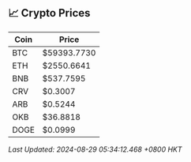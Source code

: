 ## 📈 Crypto Prices

| Coin | Price |
| ---- | ----- |
| BTC | $59393.7730 |
| ETH | $2550.6641 |
| BNB | $537.7595 |
| CRV | $0.3007 |
| ARB | $0.5244 |
| OKB | $36.8818 |
| DOGE | $0.0999 |

_Last Updated: 2024-08-29 05:34:12.468 +0800 HKT_